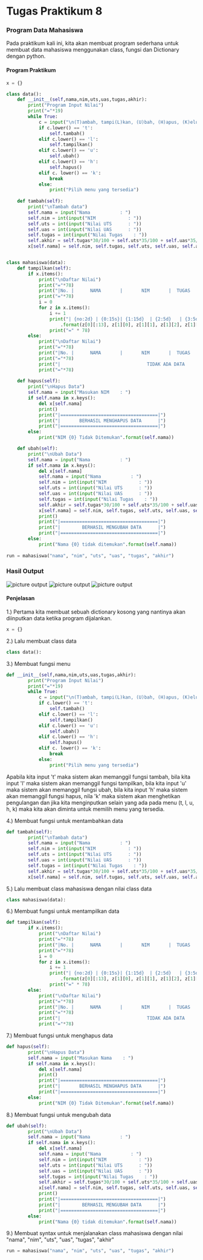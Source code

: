# Tugas Praktikum 8

### Program Data Mahasiswa

Pada praktikum kali ini, kita akan membuat program sederhana untuk membuat data mahasiswa menggunakan class, fungsi dan Dictionary dengan python.

#### Program Praktikum

``` python
x = {}

class data():
    def __init__(self,nama,nim,uts,uas,tugas,akhir):
        print("Program Input Nilai")
        print("="*19)
        while True:
            c = input("\n(T)ambah, tampi(L)kan, (U)bah, (H)apus, (K)eluar: ")
            if c.lower() == 't':
                self.tambah()
            elif c.lower() == 'l':
                self.tampilkan()
            elif c.lower() == 'u':
                self.ubah()
            elif c.lower() == 'h':
                self.hapus()
            elif c. lower() == 'k':
                break
            else:
                print("Pilih menu yang tersedia")
    
    def tambah(self):
        print("\nTambah data")
        self.nama = input("Nama           : ")
        self.nim = int(input("NIM            : "))
        self.uts = int(input("Nilai UTS      : "))
        self.uas = int(input("Nilai UAS      : "))
        self.tugas = int(input("Nilai Tugas    : "))
        self.akhir = self.tugas*30/100 + self.uts*35/100 + self.uas*35/100
        x[self.nama] = self.nim, self.tugas, self.uts, self.uas, self.akhir


class mahasiswa(data):
    def tampilkan(self):
        if x.items():
            print("\nDaftar Nilai")
            print("="*78)
            print("|No. |      NAMA       |       NIM       |  TUGAS  |  UTS  |  UAS  |  AKHIR  |")
            print("="*78)
            i = 0
            for z in x.items():
                i += 1
                print("| {no:2d} | {0:15s}| {1:15d}  | {2:5d}   | {3:5d} |{4:6d} | {5:7.2f} |"
                    .format(z[0][:13], z[1][0], z[1][1], z[1][2], z[1][3], z[1][4], no=i))
                print("=" * 78)
        else:
            print("\nDaftar Nilai")
            print("="*78)
            print("|No. |      NAMA       |       NIM       |  TUGAS  |  UTS  |  UAS  |  AKHIR  |")
            print("="*78)
            print("|                                TIDAK ADA DATA                              |")
            print("="*78)
    
    def hapus(self):
        print("\nHapus Data")
        self.nama = input("Masukan NIM    : ")
        if self.nama in x.keys():
            del x[self.nama]
            print()
            print("|====================================|")
            print("|       BERHASIL MENGHAPUS DATA      |")
            print("|====================================|")
        else:
            print("NIM {0} Tidak Ditemukan".format(self.nama))

    def ubah(self):
        print("\nUbah Data")
        self.nama = input("Nama           : ")
        if self.nama in x.keys():
            del x[self.nama]
            self.nama = input("Nama           : ")
            self.nim = int(input("NIM            : "))
            self.uts = int(input("Nilai UTS      : "))
            self.uas = int(input("Nilai UAS      : "))
            self.tugas = int(input("Nilai Tugas    : "))
            self.akhir = self.tugas*30/100 + self.uts*35/100 + self.uas*35/100
            x[self.nama] = self.nim, self.tugas, self.uts, self.uas, self.akhir
            print()
            print("|====================================|")
            print("|        BERHASIL MENGUBAH DATA      |")
            print("|====================================|")
        else:
            print("Nama {0} tidak ditemukan".format(self.nama))
    
run = mahasiswa("nama", "nim", "uts", "uas", "tugas", "akhir")
```
### Hasil Output
![picture output](picture/1.PNG)
![picture output](picture/2.PNG)
![picture output](picture/3.PNG)

#### Penjelasan 

1.) Pertama kita membuat sebuah dictionary kosong yang nantinya akan diinputkan data ketika program dijalankan.
```python
x = {}
```

2.) Lalu membuat class data
```python
class data():
```

3.) Membuat fungsi menu
```python
def __init__(self,nama,nim,uts,uas,tugas,akhir):
        print("Program Input Nilai")
        print("="*19)
        while True:
            c = input("\n(T)ambah, tampi(L)kan, (U)bah, (H)apus, (K)eluar: ")
            if c.lower() == 't':
                self.tambah()
            elif c.lower() == 'l':
                self.tampilkan()
            elif c.lower() == 'u':
                self.ubah()
            elif c.lower() == 'h':
                self.hapus()
            elif c. lower() == 'k':
                break
            else:
                print("Pilih menu yang tersedia")
```
Apabila kita input 't' maka sistem akan memanggil fungsi tambah, bila kita input 'l' maka sistem akan memanggil fungsi tampilkan, bila kita input 'u' maka sistem akan memanggil fungsi ubah, bila kita input 'h' maka sistem akan memanggil fungsi hapus, nila 'k' maka sistem akan menghetikan pengulangan dan jika kita menginputkan selain yang ada pada menu (t, l, u, h, k) maka kita akan diminta untuk memilih menu yang tersedia.

4.) Membuat fungsi untuk mentambahkan data
```python
def tambah(self):
        print("\nTambah data")
        self.nama = input("Nama           : ")
        self.nim = int(input("NIM            : "))
        self.uts = int(input("Nilai UTS      : "))
        self.uas = int(input("Nilai UAS      : "))
        self.tugas = int(input("Nilai Tugas    : "))
        self.akhir = self.tugas*30/100 + self.uts*35/100 + self.uas*35/100
        x[self.nama] = self.nim, self.tugas, self.uts, self.uas, self.akhir
```

5.) Lalu membuat class mahasiswa dengan nilai class data
```python
class mahasiswa(data):
```

6.) Membuat fungsi untuk mentampilkan data
```python
def tampilkan(self):
        if x.items():
            print("\nDaftar Nilai")
            print("="*78)
            print("|No. |      NAMA       |       NIM       |  TUGAS  |  UTS  |  UAS  |  AKHIR  |")
            print("="*78)
            i = 0
            for z in x.items():
                i += 1
                print("| {no:2d} | {0:15s}| {1:15d}  | {2:5d}   | {3:5d} |{4:6d} | {5:7.2f} |"
                    .format(z[0][:13], z[1][0], z[1][1], z[1][2], z[1][3], z[1][4], no=i))
                print("=" * 78)
        else:
            print("\nDaftar Nilai")
            print("="*78)
            print("|No. |      NAMA       |       NIM       |  TUGAS  |  UTS  |  UAS  |  AKHIR  |")
            print("="*78)
            print("|                                TIDAK ADA DATA                              |")
            print("="*78)
```

7.) Membuat fungsi untuk menghapus data
```python
def hapus(self):
        print("\nHapus Data")
        self.nama = input("Masukan Nama    : ")
        if self.nama in x.keys():
            del x[self.nama]
            print()
            print("|====================================|")
            print("|       BERHASIL MENGHAPUS DATA      |")
            print("|====================================|")
        else:
            print("NIM {0} Tidak Ditemukan".format(self.nama))
```

8.) Membuat fungsi untuk mengubah data
```python
def ubah(self):
        print("\nUbah Data")
        self.nama = input("Nama           : ")
        if self.nama in x.keys():
            del x[self.nama]
            self.nama = input("Nama           : ")
            self.nim = int(input("NIM            : "))
            self.uts = int(input("Nilai UTS      : "))
            self.uas = int(input("Nilai UAS      : "))
            self.tugas = int(input("Nilai Tugas    : "))
            self.akhir = self.tugas*30/100 + self.uts*35/100 + self.uas*35/100
            x[self.nama] = self.nim, self.tugas, self.uts, self.uas, self.akhir
            print()
            print("|====================================|")
            print("|        BERHASIL MENGUBAH DATA      |")
            print("|====================================|")
        else:
            print("Nama {0} tidak ditemukan".format(self.nama))
```

9.) Membuat syntax untuk menjalanakan class mahasiswa dengan nilai "nama", "nim", "uts", "uas", "tugas", "akhir"
```python
run = mahasiswa("nama", "nim", "uts", "uas", "tugas", "akhir")
```